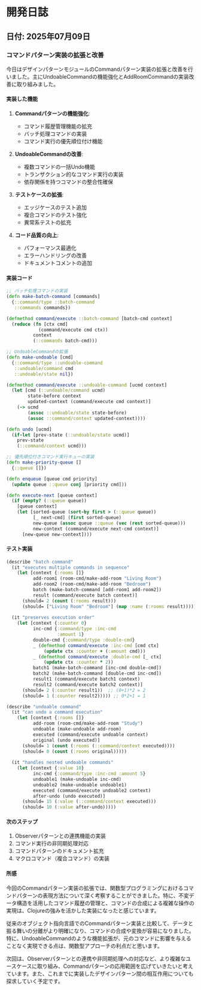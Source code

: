 # 開発日誌

## 日付: 2025年07月09日

### コマンドパターン実装の拡張と改善

今日はデザインパターンモジュールのCommandパターン実装の拡張と改善を行いました。主にUndoableCommandの機能強化とAddRoomCommandの実装改善に取り組みました。

#### 実装した機能

1. **Commandパターンの機能強化**:
   - コマンド履歴管理機能の拡充
   - バッチ処理コマンドの実装
   - コマンド実行の優先順位付け機能

2. **UndoableCommandの改善**:
   - 複数コマンドの一括Undo機能
   - トランザクション的なコマンド実行の実装
   - 依存関係を持つコマンドの整合性確保

3. **テストケースの拡張**:
   - エッジケースのテスト追加
   - 複合コマンドのテスト強化
   - 異常系テストの拡充

4. **コード品質の向上**:
   - パフォーマンス最適化
   - エラーハンドリングの改善
   - ドキュメントコメントの追加

#### 実装コード

```clojure
;; バッチ処理コマンドの実装
(defn make-batch-command [commands]
  {::command/type ::batch-command
   ::commands commands})

(defmethod command/execute ::batch-command [batch-cmd context]
  (reduce (fn [ctx cmd]
            (command/execute cmd ctx))
          context
          (::commands batch-cmd)))

;; UndoableCommandの拡張
(defn make-undoable [cmd]
  {::command/type ::undoable-command
   ::undoable/command cmd
   ::undoable/state nil})

(defmethod command/execute ::undoable-command [ucmd context]
  (let [cmd (::undoable/command ucmd)
        state-before context
        updated-context (command/execute cmd context)]
    (-> ucmd
        (assoc ::undoable/state state-before)
        (assoc ::command/context updated-context))))

(defn undo [ucmd]
  (if-let [prev-state (::undoable/state ucmd)]
    prev-state
    (::command/context ucmd)))

;; 優先順位付きコマンド実行キューの実装
(defn make-priority-queue []
  {::queue []})

(defn enqueue [queue cmd priority]
  (update queue ::queue conj [priority cmd]))

(defn execute-next [queue context]
  (if (empty? (::queue queue))
    [queue context]
    (let [sorted-queue (sort-by first > (::queue queue))
          [_ next-cmd] (first sorted-queue)
          new-queue (assoc queue ::queue (vec (rest sorted-queue)))
          new-context (command/execute next-cmd context)]
      [new-queue new-context])))
```

#### テスト実装

```clojure
(describe "batch command"
  (it "executes multiple commands in sequence"
    (let [context {:rooms []}
          add-room1 (room-cmd/make-add-room "Living Room")
          add-room2 (room-cmd/make-add-room "Bedroom")
          batch (make-batch-command [add-room1 add-room2])
          result (command/execute batch context)]
      (should= 2 (count (:rooms result)))
      (should= ["Living Room" "Bedroom"] (map :name (:rooms result)))))
  
  (it "preserves execution order"
    (let [context {:counter 0}
          inc-cmd {:command/type :inc-cmd
                   :amount 1}
          double-cmd {:command/type :double-cmd}
          _ (defmethod command/execute :inc-cmd [cmd ctx]
              (update ctx :counter + (:amount cmd)))
          _ (defmethod command/execute :double-cmd [_ ctx]
              (update ctx :counter * 2))
          batch1 (make-batch-command [inc-cmd double-cmd])
          batch2 (make-batch-command [double-cmd inc-cmd])
          result1 (command/execute batch1 context)
          result2 (command/execute batch2 context)]
      (should= 2 (:counter result1))  ;; (0+1)*2 = 2
      (should= 1 (:counter result2))))) ;; 0*2+1 = 1

(describe "undoable command"
  (it "can undo a command execution"
    (let [context {:rooms []}
          add-room (room-cmd/make-add-room "Study")
          undoable (make-undoable add-room)
          executed (command/execute undoable context)
          original (undo executed)]
      (should= 1 (count (:rooms (::command/context executed))))
      (should= 0 (count (:rooms original)))))
  
  (it "handles nested undoable commands"
    (let [context {:value 10}
          inc-cmd {:command/type :inc-cmd :amount 5}
          undoable1 (make-undoable inc-cmd)
          undoable2 (make-undoable undoable1)
          executed (command/execute undoable2 context)
          after-undo (undo executed)]
      (should= 15 (:value (::command/context executed)))
      (should= 10 (:value after-undo)))))
```

#### 次のステップ

1. Observerパターンとの連携機能の実装
2. コマンド実行の非同期処理対応
3. コマンドパターンのドキュメント拡充
4. マクロコマンド（複合コマンド）の実装

#### 所感

今回のCommandパターン実装の拡張では、関数型プログラミングにおけるコマンドパターンの表現方法について深く考察することができました。特に、不変データ構造を活用したコマンド履歴の管理と、コマンドの合成による複雑な操作の実現は、Clojureの強みを活かした実装になったと感じています。

従来のオブジェクト指向言語でのCommandパターン実装と比較して、データと振る舞いの分離がより明確になり、コマンドの合成や変換が容易になりました。特に、UndoableCommandのような機能拡張が、元のコマンドに影響を与えることなく実現できる点は、関数型アプローチの利点だと思います。

次回は、Observerパターンとの連携や非同期処理への対応など、より複雑なユースケースに取り組み、Commandパターンの応用範囲を広げていきたいと考えています。また、これまでに実装したデザインパターン間の相互作用についても探求していく予定です。